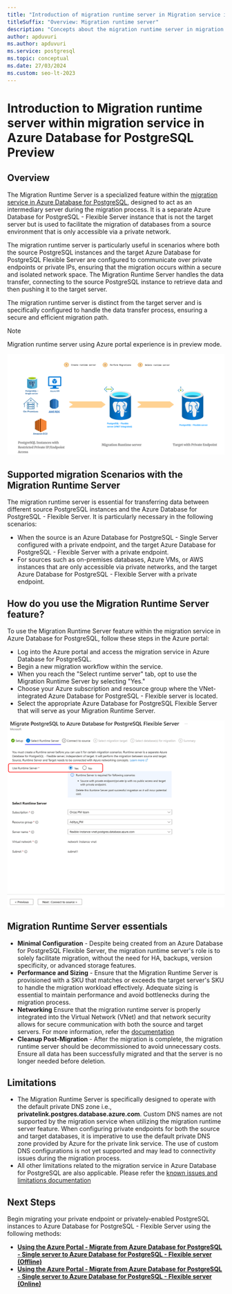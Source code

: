```yaml
---
title: "Introduction of migration runtime server in Migration service in Azure Database for PostgreSQL"
titleSuffix: "Overview: Migration runtime server"
description: "Concepts about the migration runtime server in migration service Azure Database for PostgreSQL"
author: apduvuri
ms.author: apduvuri
ms.service: postgresql
ms.topic: conceptual
ms.date: 27/03/2024
ms.custom: seo-lt-2023
---
```


# Introduction to Migration runtime server within migration service in Azure Database for PostgreSQL Preview

## Overview

The Migration Runtime Server is a specialized feature within the [migration service in Azure Database for PostgreSQL](https://learn.microsoft.com/en-us/azure/postgresql/migrate/migration-service/concepts-migration-service-postgresql), designed to act as an intermediary server during the migration process. It is a separate Azure Database for PostgreSQL - Flexible Server instance that is not the target server but is used to facilitate the migration of databases from a source environment that is only accessible via a private network.

The migration runtime server is particularly useful in scenarios where both the source PostgreSQL instances and the target Azure Database for PostgreSQL Flexible Server are configured to communicate over private endpoints or private IPs, ensuring that the migration occurs within a secure and isolated network space. The Migration Runtime Server handles the data transfer, connecting to the source PostgreSQL instance to retrieve data and then pushing it to the target server.

The migration runtime server is distinct from the target server and is specifically configured to handle the data transfer process, ensuring a secure and efficient migration path.

> [!NOTE]
> Migration runtime server using Azure portal experience is in preview mode.


![Screenshot of migration runtime server.](media/overview-images/pe-scenario.png)

## Supported migration Scenarios with the Migration Runtime Server

The migration runtime server is essential for transferring data between different source PostgreSQL instances and the Azure Database for PostgreSQL - Flexible Server. It is particularly necessary in the following scenarios:

- When the source is an Azure Database for PostgreSQL - Single Server configured with a private endpoint, and the target Azure Database for PostgreSQL - Flexible Server with a private endpoint.
- For sources such as on-premises databases, Azure VMs, or AWS instances that are only accessible via private networks, and the target Azure Database for PostgreSQL - Flexible Server with a private endpoint.

## How do you use the Migration Runtime Server feature?

To use the Migration Runtime Server feature within the migration service in Azure Database for PostgreSQL, follow these steps in the Azure portal:

- Log into the Azure portal and access the migration service in Azure Database for PostgreSQL.
- Begin a new migration workflow within the service.
- When you reach the "Select runtime server" tab, opt to use the Migration Runtime Server by selecting "Yes."
- Choose your Azure subscription and resource group where the VNet-integrated Azure Database for PostgreSQL - Flexible server is located.
- Select the appropriate Azure Database for PostgreSQL Flexible Server that will serve as your Migration Runtime Server.


![Screenshot of selecting migration runtime server.](media/overview-images/select-runtime-server.png)

## Migration Runtime Server essentials

- **Minimal Configuration** - Despite being created from an Azure Database for PostgreSQL Flexible Server, the migration runtime server's role is to solely facilitate migration, without the need for HA, backups, version specificity, or advanced storage features.
- **Performance and Sizing** - Ensure that the Migration Runtime Server is provisioned with a SKU that matches or exceeds the target server's SKU to handle the migration workload effectively. Adequate sizing is essential to maintain performance and avoid bottlenecks during the migration process.
- **Networking** Ensure that the migration runtime server is properly integrated into the Virtual Network (VNet) and that network security allows for secure communication with both the source and target servers. For more information, refer the [documentation](concepts-network.md)
- **Cleanup Post-Migration** - After the migration is complete, the migration runtime server should be decommissioned to avoid unnecessary costs. Ensure all data has been successfully migrated and that the server is no longer needed before deletion.

## Limitations

- The Migration Runtime Server is specifically designed to operate with the default private DNS zone i.e., **privatelink.postgres.database.azure.com**. Custom DNS names are not supported by the migration service when utilizing the migration runtime server feature. When configuring private endpoints for both the source and target databases, it is imperative to use the default private DNS zone provided by Azure for the private link service. The use of custom DNS configurations is not yet supported and may lead to connectivity issues during the migration process.
- All other limitations related to the migration service in Azure Database for PostgreSQL are also applicable. Please refer the [known issues and limitations documentation](https://learn.microsoft.com/en-us/azure/postgresql/migrate/migration-service/concepts-known-issues-migration-service)


## Next Steps

Begin migrating your private endpoint or privately-enabled PostgreSQL instances to Azure Database for PostgreSQL - Flexible Server using the following methods:
- [**Using the Azure Portal - Migrate from Azure Database for PostgreSQL - Single server to Azure Database for PostgreSQL - Flexible server (Offline)**](tutorial-portal-offline-migration-runtime-server.md)
- [**Using the Azure Portal - Migrate from Azure Database for PostgreSQL - Single server to Azure Database for PostgreSQL - Flexible server (Online)**](tutorial-portal-online-migration-runtime-server.md)
